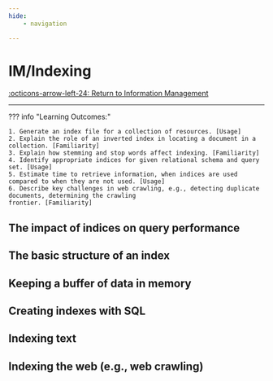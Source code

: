 ```yaml
---
hide:
    - navigation

---
```


# IM/Indexing

[:octicons-arrow-left-24: Return to Information Management](/Bodies-of-Knowledge/Information-Management/)

---

??? info "Learning Outcomes:"

    1. Generate an index file for a collection of resources. [Usage]
    2. Explain the role of an inverted index in locating a document in a collection. [Familiarity]
    3. Explain how stemming and stop words affect indexing. [Familiarity]
    4. Identify appropriate indices for given relational schema and query set. [Usage]
    5. Estimate time to retrieve information, when indices are used compared to when they are not used. [Usage]
    6. Describe key challenges in web crawling, e.g., detecting duplicate documents, determining the crawling
    frontier. [Familiarity]

## The impact of indices on query performance

## The basic structure of an index

## Keeping a buffer of data in memory

## Creating indexes with SQL

## Indexing text

## Indexing the web (e.g., web crawling)

